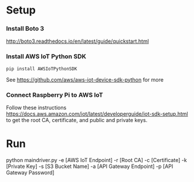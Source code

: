 # Setup
### Install Boto 3

http://boto3.readthedocs.io/en/latest/guide/quickstart.html

### Install AWS IoT Python SDK

`pip install AWSIoTPythonSDK`

See https://github.com/aws/aws-iot-device-sdk-python for more

### Connect Raspberry Pi to AWS IoT

Follow these instructions https://docs.aws.amazon.com/iot/latest/developerguide/iot-sdk-setup.html to get the root CA, certificate, and public and private keys. 

# Run
python maindriver.py -e [AWS IoT Endpoint] -r [Root CA] -c [Certificate] -k [Private Key] -s [S3 Bucket Name] -a [API Gateway Endpoint] -p [API Gateway Password]
